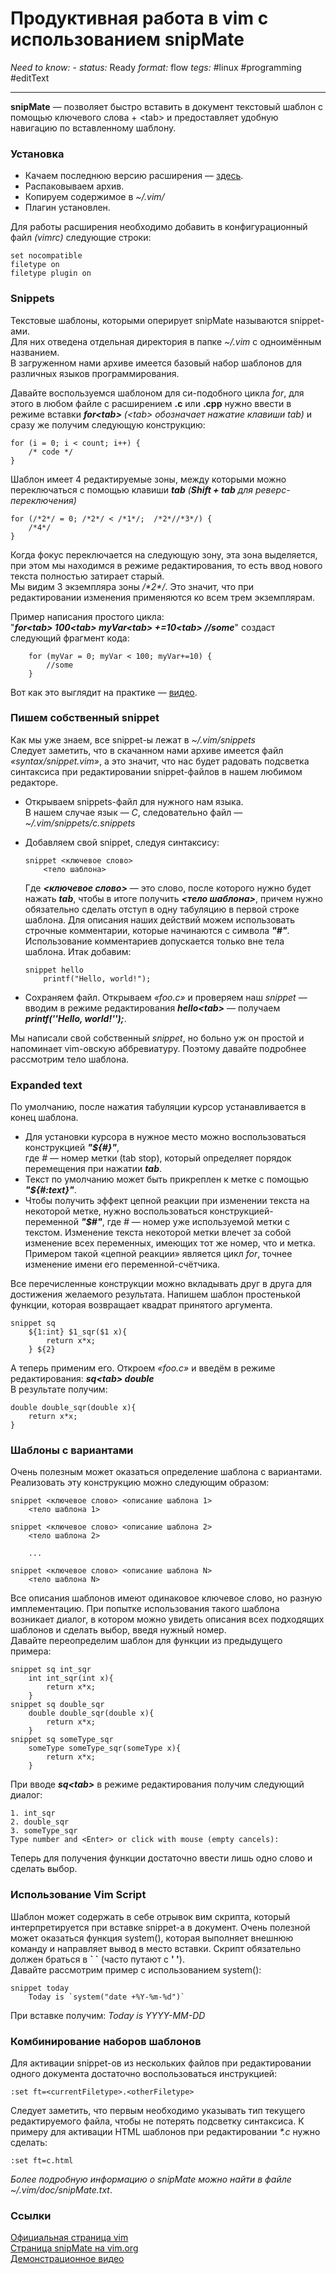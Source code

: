 # Продуктивная работа в vim с использованием snipMate
*Need to know:* -
*status:* Ready
*format:* flow
*tegs:* #linux #programming #editText

---
**snipMate** — позволяет быстро вставить в документ текстовый шаблон с помощью ключевого слова + <tаb> и предоставляет удобную навигацию по вставленному шаблону.  

### Установка
-   Качаем последнюю версию расширения — [здесь](http://www.vim.org/scripts/script.php?script_id=2540).  
-   Распаковываем архив.
-   Копируем содержимое в _~/.vim/_
-   Плагин установлен.

Для работы расширения необходимо добавить в конфигурационный файл _(vimrc)_ следующие строки:  

```
set nocompatible
filetype on
filetype plugin on
```

### Snippets
Текстовые шаблоны, которыми оперирует snipMate называются snippet-ами.  
Для них отведена отдельная директория в папке _~/.vim_ с одноимённым названием.  
В загруженном нами архиве имеется базовый набор шаблонов для различных языков программирования.  
  
Давайте воспользуемся шаблоном для си-подобного цикла _for_, для этого в любом файле с расширением **.c** или **.cpp** нужно ввести в режиме вставки **_for<tаb>_** _(<tаb> обозначает нажатие клавиши tab)_ и сразу же получим следующую конструкцию:  
```
for (i = 0; i < count; i++) {
	/* code */				
}
```

Шаблон имеет 4 редактируемые зоны, между которыми можно переключаться с помощью клавиши **_tab_** _(**Shift + tаb** для реверс-переключения)_  

```
for (/*2*/ = 0; /*2*/ < /*1*/;  /*2*//*3*/) {
	/*4*/			
}
```

Когда фокус переключается на следующую зону, эта зона выделяется, при этом мы находимся в режиме редактирования, то есть ввод нового текста полностью затирает старый.  
Мы видим 3 экземпляра зоны _/\*2\*/_. Это значит, что при редактировании изменения применяются ко всем трем экземплярам.  
  
Пример написания простого цикла:  
"**_for<tаb> 100<tаb> myVar<tаb> +=10<tаb> //some_**" создаст следующий фрагмент кода:  

```
	for (myVar = 0; myVar < 100; myVar+=10) {
		//some
	}
```
  
Вот как это выглядит на практике — [видео](http://vimeo.com/3535418).  

### Пишем собственный snippet
Как мы уже знаем, все snippet-ы лежат в _~/.vim/snippets_  
Следует заметить, что в скачанном нами архиве имеется файл _«syntax/snippet.vim»_, а это значит, что нас будет радовать подсветка синтаксиса при редактировании snippet-файлов в нашем любимом редакторе.  

-   Открываем snippets-файл для нужного нам языка.  
    В нашем случае язык — _C_, следовательно файл — _~/.vim/snippets/c.snippets_
-   Добавляем свой snippet, следуя синтаксису:  
    
    ```
    snippet <ключевое слово>
    	<тело шаблона>
    ```
    
      
    Где _**<ключевое слово>**_ — это слово, после которого нужно будет нажать **_tab_**, чтобы в итоге получить _**<тело шаблона>**_, причем нужно обязательно сделать отступ в одну табуляцию в первой строке шаблона. Для описания наших действий можем использовать строчные комментарии, которые начинаются с символа **_"#"_**. Использование комментариев допускается только вне тела шаблона. Итак добавим:  
    
    ```
    snippet hello
    	printf("Hello, world!");
    ```
    
-   Сохраняем файл. Открываем _«foo.c»_ и проверяем наш _snippet_ — вводим в режиме редактирования **_hello<tаb>_** — получаем **_printf(''Hello, world!'');_**.  
    

Мы написали свой собственный _snippet_, но больно уж он простой и напоминает vim-овскую аббревиатуру. Поэтому давайте подробнее рассмотрим тело шаблона.  
  

### Expanded text
По умолчанию, после нажатия табуляции курсор устанавливается в конец шаблона.  
-   Для установки курсора в нужное место можно воспользоваться конструкцией _**"${#}"**_,  
    где _#_ — номер метки (tab stop), который определяет порядок перемещения при нажатии **_tab_**.
-   Текст по умолчанию может быть прикреплен к метке с помощью **_"${#:text}"_**.
-   Чтобы получить эффект цепной реакции при изменении текста на некоторой метке, нужно воспользоваться конструкцией-переменной _**"$#"**_, где _#_ — номер уже используемой метки с текстом. Изменение текста некоторой метки влечет за собой изменение всех переменных, имеющих тот же номер, что и метка. Примером такой «цепной реакции» является цикл _for_, точнее изменение имени его переменной-счётчика.

Все перечисленные конструкции можно вкладывать друг в друга для достижения желаемого результата. Напишем шаблон простенькой функции, которая возвращает квадрат принятого аргумента.  

```
snippet sq
	${1:int} $1_sqr($1 x){
		return x*x;
	} ${2}
```
  
А теперь применим его. Откроем _«foo.c»_ и введём в режиме редактирования: **_sq<tаb> double_**  
В результате получим:  

```
double double_sqr(double x){
	return x*x;
}
```


### Шаблоны с вариантами
Очень полезным может оказаться определение шаблона с вариантами. Реализовать эту конструкцию можно следующим образом:  

```
snippet <ключевое слово> <описание шаблона 1>
	<тело шаблона 1>

snippet <ключевое слово> <описание шаблона 2>
	<тело шаблона 2>

	...

snippet <ключевое слово> <описание шаблона N>
	<тело шаблона N>
```

  
Все описания шаблонов имеют одинаковое ключевое слово, но разную имплементацию. При попытке использования такого шаблона возникает диалог, в котором можно увидеть описания всех подходящих шаблонов и сделать выбор, введя нужный номер.  
Давайте переопределим шаблон для функции из предыдущего примера:  

```
snippet sq int_sqr
	int int_sqr(int x){
		return x*x;
	}
snippet sq double_sqr
	double double_sqr(double x){
		return x*x;
	}
snippet sq someType_sqr
	someType someType_sqr(someType x){
		return x*x;
	}
```

  
При вводе **_sq<tаb>_** в режиме редактирования получим следующий диалог:  

```
1. int_sqr
2. double_sqr
3. someType_sqr
Type number and <Enter> or click with mouse (empty cancels): 
```
Теперь для получения функции достаточно ввести лишь одно слово и сделать выбор.  
  

### Использование Vim Script
Шаблон может содержать в себе отрывок вим скрипта, который интерпретируется при вставке snippet-а в документ. Очень полезной может оказаться функция system(), которая выполняет внешнюю команду и направляет вывод в место вставки. Скрипт обязательно должен браться в **\` \`** (часто путают с **' '**).  
Давайте рассмотрим пример с использованием system():  

```
snippet today
	Today is `system("date +%Y-%m-%d")`
```
При вставке получим: _Today is YYYY-MM-DD_  
  

### Комбинирование наборов шаблонов
Для активации snippet-ов из нескольких файлов при редактировании одного документа достаточно воспользоваться инструкцией:  

```
:set ft=<currentFiletype>.<otherFiletype>
```

Следует заметить, что первым необходимо указывать тип текущего редактируемого файла, чтобы не потерять подсветку синтаксиса. К примеру для активации HTML шаблонов при редактировании _\*.c_ нужно сделать:  

```
:set ft=c.html
```
_Более подробную информацию о snipMate можно найти в файле ~/.vim/doc/snipMate.txt_.  
  
### Ссылки
[Официальная страница vim](http://www.vim.org/)  
[Страница snipMate на vim.org](http://www.vim.org/scripts/script.php?script_id=2540)  
[Демонстрационное видео](http://vimeo.com/3535418)